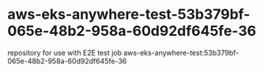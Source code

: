 # aws-eks-anywhere-test-53b379bf-065e-48b2-958a-60d92df645fe-36
repository for use with E2E test job aws-eks-anywhere-test:53b379bf-065e-48b2-958a-60d92df645fe-36
